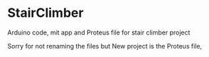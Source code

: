 # StairClimber
Arduino code, mit app and Proteus file for stair climber project

Sorry for not renaming the files but New project is the Proteus file, 
